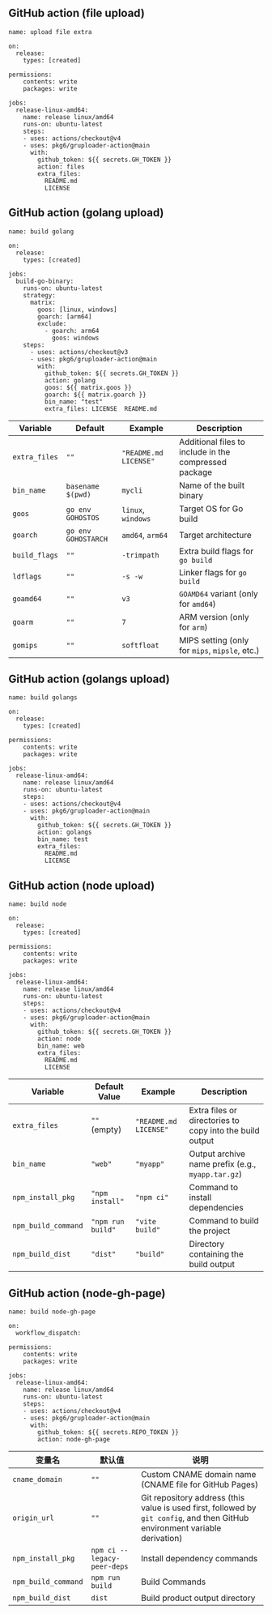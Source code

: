 
## GitHub action (file upload)

~~~
name: upload file extra

on:
  release:
    types: [created]

permissions:
    contents: write
    packages: write

jobs:
  release-linux-amd64:
    name: release linux/amd64
    runs-on: ubuntu-latest
    steps:
    - uses: actions/checkout@v4
    - uses: pkg6/gruploader-action@main
      with:
        github_token: ${{ secrets.GH_TOKEN }}
        action: files
        extra_files: 
          README.md
          LICENSE
~~~

## GitHub action (golang upload)

~~~
name: build golang

on:
  release:
    types: [created]

jobs:
  build-go-binary:
    runs-on: ubuntu-latest
    strategy:
      matrix:
        goos: [linux, windows]
        goarch: [arm64]
        exclude:
          - goarch: arm64
            goos: windows
    steps:
      - uses: actions/checkout@v3
      - uses: pkg6/gruploader-action@main
        with:
          github_token: ${{ secrets.GH_TOKEN }} 
          action: golang
          goos: ${{ matrix.goos }}
          goarch: ${{ matrix.goarch }}
          bin_name: "test"
          extra_files: LICENSE  README.md 
~~~

| Variable      | Default             | Example               | Description                                           |
| ------------- | ------------------- | --------------------- | ----------------------------------------------------- |
| `extra_files` | `""`                | `"README.md LICENSE"` | Additional files to include in the compressed package |
| `bin_name`    | `basename $(pwd)`   | `mycli`               | Name of the built binary                              |
| `goos`        | `go env GOHOSTOS`   | `linux`, `windows`    | Target OS for Go build                                |
| `goarch`      | `go env GOHOSTARCH` | `amd64`, `arm64`      | Target architecture                                   |
| `build_flags` | `""`                | `-trimpath`           | Extra build flags for `go build`                      |
| `ldflags`     | `""`                | `-s -w`               | Linker flags for `go build`                           |
| `goamd64`     | `""`                | `v3`                  | `GOAMD64` variant (only for `amd64`)                  |
| `goarm`       | `""`                | `7`                   | ARM version (only for `arm`)                          |
| `gomips`      | `""`                | `softfloat`           | MIPS setting (only for `mips`, `mipsle`, etc.)        |


## GitHub action (golangs upload)

~~~
name: build golangs

on:
  release:
    types: [created]

permissions:
    contents: write
    packages: write

jobs:
  release-linux-amd64:
    name: release linux/amd64
    runs-on: ubuntu-latest
    steps:
    - uses: actions/checkout@v4
    - uses: pkg6/gruploader-action@main
      with:
        github_token: ${{ secrets.GH_TOKEN }}
        action: golangs
        bin_name: test
        extra_files: 
          README.md
          LICENSE
~~~


## GitHub action (node upload)

~~~
name: build node

on:
  release:
    types: [created]

permissions:
    contents: write
    packages: write

jobs:
  release-linux-amd64:
    name: release linux/amd64
    runs-on: ubuntu-latest
    steps:
    - uses: actions/checkout@v4
    - uses: pkg6/gruploader-action@main
      with:
        github_token: ${{ secrets.GH_TOKEN }}
        action: node
        bin_name: web
        extra_files: 
          README.md
          LICENSE
~~~

| Variable            | Default Value     | Example               | Description                                              |
| ------------------- | ----------------- | --------------------- | -------------------------------------------------------- |
| `extra_files`       | `""` (empty)      | `"README.md LICENSE"` | Extra files or directories to copy into the build output |
| `bin_name`          | `"web"`           | `"myapp"`             | Output archive name prefix (e.g., `myapp.tar.gz`)        |
| `npm_install_pkg`   | `"npm install"`   | `"npm ci"`            | Command to install dependencies                          |
| `npm_build_command` | `"npm run build"` | `"vite build"`        | Command to build the project                             |
| `npm_build_dist`    | `"dist"`          | `"build"`             | Directory containing the build output                    |

## GitHub action (node-gh-page)

~~~
name: build node-gh-page

on:
  workflow_dispatch:

permissions:
    contents: write
    packages: write

jobs:
  release-linux-amd64:
    name: release linux/amd64
    runs-on: ubuntu-latest
    steps:
    - uses: actions/checkout@v4
    - uses: pkg6/gruploader-action@main
      with:
        github_token: ${{ secrets.REPO_TOKEN }}
        action: node-gh-page
~~~

| 变量名              | 默认值                      | 说明                                                         |
| ------------------- | --------------------------- | ------------------------------------------------------------ |
| `cname_domain`      | `""`                        | Custom CNAME domain name (CNAME file for GitHub Pages)       |
| `origin_url`        | `""`                        | Git repository address (this value is used first, followed by `git config`, and then GitHub environment variable derivation) |
| `npm_install_pkg`   | `npm ci --legacy-peer-deps` | Install dependency commands                                  |
| `npm_build_command` | `npm run build`             | Build Commands                                               |
| `npm_build_dist`    | `dist`                      | Build product output directory                               |
